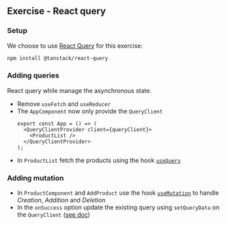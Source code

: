 ## Exercise - React query

### Setup

We choose to use [React Query](https://tanstack.com/query) for this exercise:

```bash
npm install @tanstack/react-query
```

### Adding queries

React query while manage the asynchronous state.

- Remove `useFetch` and `useReducer`
- The `AppComponent` now only provide the `QueryClient`
  ```tsx
  export const App = () => (
    <QueryClientProvider client={queryClient}>
      <ProductList />
    </QueryClientProvider>
  );
  ```
- In `ProductList` fetch the products using the hook [`useQuery`](https://tanstack.com/query/latest/docs/react/guides/queries)

### Adding mutation

- In `ProductComponent` and `AddProduct` use the hook [`useMutation`](https://tanstack.com/query/latest/docs/react/guides/mutations) to handle _Creation_, _Addition_ and _Deletion_
- In the `onSuccess` option update the existing query using `setQueryData` on the `QueryClient` ([see doc](https://tanstack.com/query/latest/docs/react/guides/updates-from-mutation-responses))
